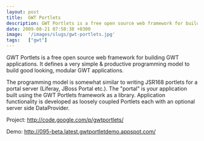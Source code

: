```yaml
---
layout: post
title:  GWT Portlets
description: GWT Portlets is a free open source web framework for building GWT applications. It defines a very simple & productive programming model to build good looking, modular GWT applications. The programming model is somewhat similar to writing JSR168 portlets for a portal server (Liferay, JBoss Portal etc.). The portal is your application built using the GWT Portlets framework as a library. Application functionality is developed as loosely coupled Portlets each with an optional server side DataProvide
date: 2009-08-21 07:58:38 +0300
image:  '/images/slugs/gwt-portlets.jpg'
tags:   ["gwt"]
---
```

<p>GWT Portlets is a free open source web framework for building GWT applications. It defines a very simple & productive programming model to build good looking, modular GWT applications.</p>
<p>The programming model is somewhat similar to writing JSR168 portlets for a portal server (Liferay, JBoss Portal etc.). The "portal" is your application built using the GWT Portlets framework as a library. Application functionality is developed as loosely coupled Portlets each with an optional server side DataProvider.</p>
<p>Project: <a href="http://code.google.com/p/gwtportlets/" target="_blank">http://code.google.com/p/gwtportlets/</a></p>
<p>Demo: <a href="http://095-beta.latest.gwtportletdemo.appspot.com/" target="_blank">http://095-beta.latest.gwtportletdemo.appspot.com/</a></p>

